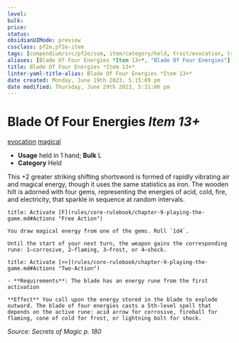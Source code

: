 ```yaml
---
level:
bulk:
price:
status:
obsidianUIMode: preview
cssclass: pf2e,pf2e-item
tags: [compendium/src/pf2e/som, item/category/held, trait/evocation, trait/magical]
aliases: [Blade Of Four Energies *Item 13+*, "Blade Of Four Energies"]
title: Blade Of Four Energies *Item 13+*
linter-yaml-title-alias: Blade Of Four Energies *Item 13+*
date created: Monday, June 19th 2023, 5:15:09 pm
date modified: Thursday, June 29th 2023, 5:31:06 pm
---
```


# Blade Of Four Energies *Item 13+*

[evocation](rules/traits/evocation.md) [magical](rules/traits/magical.md)  

- **Usage** held in 1 hand; **Bulk** L
- **Category** Held

This +2 greater striking shifting shortsword is formed of rapidly vibrating air and magical energy, though it uses the same statistics as iron. The wooden hilt is adorned with four gems, representing the energies of acid, cold, fire, and electricity, that sparkle in sequence at random intervals.

```ad-embed-ability
title: Activate [F](rules/core-rulebook/chapter-9-playing-the-game.md#Actions "Free Action")

You draw magical energy from one of the gems. Roll `1d4`.

Until the start of your next turn, the weapon gains the corresponding rune: 1—corrosive, 2—flaming, 3—frost, or 4—shock.
```

```ad-embed-ability
title: Activate [>>](rules/core-rulebook/chapter-9-playing-the-game.md#Actions "Two-Action")

- **Requirements**: The blade has an energy rune from the first activation

**Effect** You call upon the energy stored in the blade to explode outward. The blade of four energies casts a 5th-level spell that depends on the active rune: acid arrow for corrosive, fireball for flaming, cone of cold for frost, or lightning bolt for shock.
```

*Source: Secrets of Magic p. 180*
